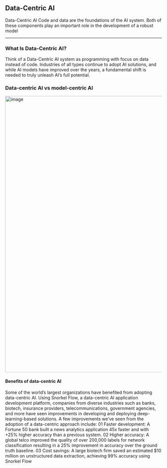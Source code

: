 ## Data-Centric AI

 Data-Centric AI
Code and data are the foundations of the AI system.
Both of these components play an important role in the development of a robust model 

---

### What Is Data-Centric AI?
Think of a Data-Centric AI system as programming with focus on data instead of code. Industries of all types continue to adopt AI solutions, and while AI models have improved over the years, a fundamental shift is needed to truly unleash AI’s full potential.

### Data-centric AI vs model-centric AI

<img width="888" alt="image" src="https://user-images.githubusercontent.com/94838278/185761422-2fca0dd2-c869-462f-8fba-a21973614f76.png">


####  Benefits of data-centric AI
Some of the world’s largest organizations have benefited from adopting data-centric AI. Using Snorkel Flow, a data-centric AI application development platform, companies from diverse industries such as banks, biotech, insurance providers, telecommunications, government agencies, and more have seen improvements in developing and deploying deep-learning-based solutions. A few improvements we’ve seen from the adoption of a data-centric approach include:
01
Faster development: A Fortune 50 bank built a news analytics application 45x faster and with +25% higher accuracy than a previous system.
02
Higher accuracy: A global telco improved the quality of over 200,000 labels for network classification resulting in a 25% improvement in accuracy over the ground truth baseline.
03
Cost savings: A large biotech firm saved an estimated $10 million on unstructured data extraction, achieving 99% accuracy using Snorkel Flow
